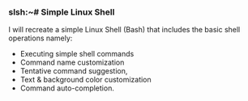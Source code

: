 ### slsh:~# Simple Linux Shell
I will recreate a simple Linux Shell (Bash) that includes the basic shell operations namely:
 
* Executing simple shell commands
* Command name customization
* Tentative command suggestion, 
* Text & background color customization
* Command auto-completion.

